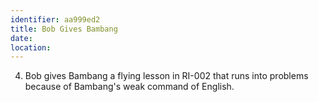 ```yaml
---
identifier: aa999ed2
title: Bob Gives Bambang
date:  
location: 
---
```


4.  Bob gives Bambang a flying lesson in RI-002 that runs into problems
    because of Bambang's weak command of English.
